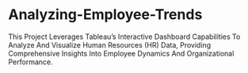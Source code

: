 # Analyzing-Employee-Trends
This Project Leverages Tableau’s Interactive Dashboard Capabilities To Analyze And Visualize Human Resources (HR) Data, Providing Comprehensive Insights Into Employee Dynamics And Organizational Performance.
